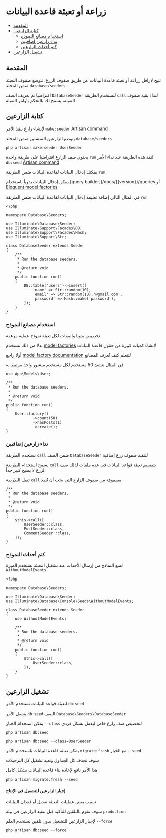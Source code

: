 # زراعة أو تعبئة قاعدة البيانات

- [المقدمة](#introduction)
- [كتابة الزارعين](#writing-seeders)
    - [استخدام مصانع النموذج](#using-model-factories)
    - [نداء زارعين اضافيين](#calling-additional-seeders)
    - [كتم أحداث الزارعين](#muting-model-events)
- [تشغيل الزارعين](#running-seeders)

<a name="introduction"></a>
## المقدمة 

تتيح لارافل زراعة أو تعبئة قاعدة البيانات عن طريق صفوف الزرع، تتوضع صفوف التعبئة ضمن المجلد `database/seeders` 

افتراضيا تم تعريف الصف `DatabaseSeeder` لنستخدم الطريقة `call` لنداء بقية صفوف التعبئة، 
يسمح لك بالتحكم بأوامر التعبئة

<a name="writing-seeders"></a>
## كتابة الزارعين 

لإنشاء زارع ننفذ الأمر `make:seeder` [Artisan command](/docs/{{version}}/artisan) 

يتوضع الزارعين المنشئين ضمن المجلد `database/seeders` 

```shell
php artisan make:seeder UserSeeder
```


يحتوي صف الزارع افتراضيا على طريقة واحدة `run` تُنفذ هذه الطريقة عند نداء الأمر `db:seed` [Artisan command](/docs/{{version}}/artisan) 

يمكنك إدخال البيانات لقاعدة البيانات ضمن الطريقة `run` 

يمكن إدخال البيانات يدوياً باستخدام [query builder](/docs/{{version}}/queries أو [Eloquent model factories](/docs/{{version}}/database-testing#defining-model-factories) 


في المثال التالي إضافة تعليمة إدخال البيانات لقاعدة البيانات ضمن الطريقة `run`

    <?php

    namespace Database\Seeders;

    use Illuminate\Database\Seeder;
    use Illuminate\Support\Facades\DB;
    use Illuminate\Support\Facades\Hash;
    use Illuminate\Support\Str;

    class DatabaseSeeder extends Seeder
    {
        /**
         * Run the database seeders.
         *
         * @return void
         */
        public function run()
        {
            DB::table('users')->insert([
                'name' => Str::random(10),
                'email' => Str::random(10).'@gmail.com',
                'password' => Hash::make('password'),
            ]);
        }
    }


<a name="using-model-factories"></a>
### استخدام مصانع النموذج
تخصيص يدويا واصفات لكل تعبئة نموذج عملية مرهقة

بدلا من ذلك نستخدم [model factories](/docs/{{version}}/database-testing#defining-model-factories) لإنشاء كميات كبيرة من حقول قاعدة البيانات

أولا راجع [model factory documentation](/docs/{{version}}/database-testing#defining-model-factories) لتتعلم كيف تُعرف المصانع

في المثال ننشئ 50 مستخدم لكل مستخدم منشور واحد مرتبط به

    use App\Models\User;

    /**
     * Run the database seeders.
     *
     * @return void
     */
    public function run()
    {
        User::factory()
                ->count(50)
                ->hasPosts(1)
                ->create();
    }

<a name="calling-additional-seeders"></a>
### نداء زارعين إضافيين


نستخدم الطريقة `call` ضمن الصف `DatabaseSeeder` لتنفيذ صفوف زرع إضافية

يسمح استخدام الطريقة `call` بتقسيم تعبئة قواعد البيانات في عدة ملفات لذلك صف الزرع لا يصبح كبير جداً

تقبل الطريقة `call` مصفوفة من صفوف الزارع التي يجب أن تُنفذ  

    /**
     * Run the database seeders.
     *
     * @return void
     */
    public function run()
    {
        $this->call([
            UserSeeder::class,
            PostSeeder::class,
            CommentSeeder::class,
        ]);
    }

<a name="muting-model-events"></a>
### كتم أحداث النموذج

لمنع النماذج من إرسال الأحداث عند تشغيل التعبئة نستخدم الميزة `WithoutModelEvents` 


    <?php

    namespace Database\Seeders;

    use Illuminate\Database\Seeder;
    use Illuminate\Database\Console\Seeds\WithoutModelEvents;

    class DatabaseSeeder extends Seeder
    {
        use WithoutModelEvents;

        /**
         * Run the database seeders.
         *
         * @return void
         */
        public function run()
        {
            $this->call([
                UserSeeder::class,
            ]);
        }
    }

<a name="running-seeders"></a>
## تشغيل الزارعين


لتعبئة قواعد البيانات نستخدم الأمر `db:seed` 

يشغل الأمر `db:seed` الصف  `Database\Seeders\DatabaseSeeder` 

يمكن استخدام الخيار `--class` لتخصيص صف زارع خاص ليعمل بشكل فردي

```shell
php artisan db:seed

php artisan db:seed --class=UserSeeder
```

يمكن تعبئة قاعدة البيانات باستخدام الأمر `migrate:fresh` مع الخيار `--seed` 

سوف تحذف كل الجداول وتعيد تشغيل كل الترحيلات

هذا الأمر نافع لإعادة بناء قاعدة البيانات بشكل كامل

```shell
php artisan migrate:fresh --seed
```

<a name="forcing-seeding-production"></a>
#### إجبار الزارعين للتشغيل في الإنتاج

تسبب بعض عمليات التعبئة تعديل أو فقدان البيانات

سوف تقوم بالتلقين للتأكيد قبل تنفيذ الزارعين في بيئة `production` 

لإجبار الزارعين للتشغيل بدون تلقين نستخدم العلم `--force` 

```shell
php artisan db:seed --force
```
